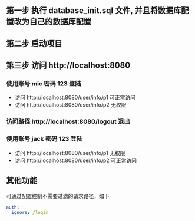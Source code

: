 ## 第一步 执行 database_init.sql 文件, 并且将数据库配置改为自己的数据库配置

## 第二步 启动项目

## 第三步 访问 http://localhost:8080 

### 使用账号 mic 密码 123 登陆

- 访问 http://localhost:8080/user/info/p1  可正常访问
- 访问 http://localhost:8080/user/info/p2  无权限

### 访问路径 http://localhost:8080/logout 退出

### 使用账号 jack 密码 123 登陆

- 访问 http://localhost:8080/user/info/p1  无权限
- 访问 http://localhost:8080/user/info/p2  可正常访问



## 其他功能

可通过配置控制不需要过滤的请求路径，如下

```yaml
auth:
  ignore: /login
```

